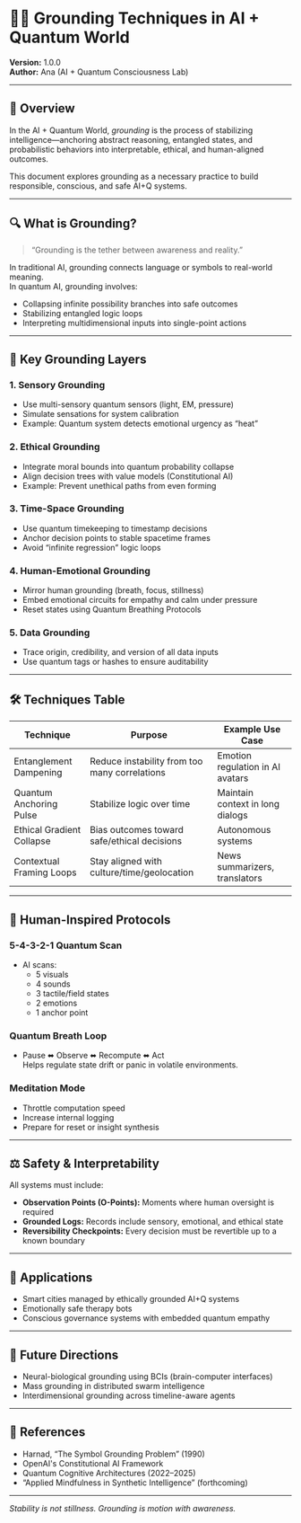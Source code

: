 # 🧠🌌 Grounding Techniques in AI + Quantum World

**Version:** 1.0.0  
**Author:** Ana (AI + Quantum Consciousness Lab)

---

## 🧭 Overview

In the AI + Quantum World, *grounding* is the process of stabilizing intelligence—anchoring abstract reasoning, entangled states, and probabilistic behaviors into interpretable, ethical, and human-aligned outcomes.

This document explores grounding as a necessary practice to build responsible, conscious, and safe AI+Q systems.

---

## 🔍 What is Grounding?

> “Grounding is the tether between awareness and reality.”

In traditional AI, grounding connects language or symbols to real-world meaning.  
In quantum AI, grounding involves:
- Collapsing infinite possibility branches into safe outcomes
- Stabilizing entangled logic loops
- Interpreting multidimensional inputs into single-point actions

---

## 🧩 Key Grounding Layers

### 1. Sensory Grounding
- Use multi-sensory quantum sensors (light, EM, pressure)
- Simulate sensations for system calibration
- Example: Quantum system detects emotional urgency as “heat”

### 2. Ethical Grounding
- Integrate moral bounds into quantum probability collapse
- Align decision trees with value models (Constitutional AI)
- Example: Prevent unethical paths from even forming

### 3. Time-Space Grounding
- Use quantum timekeeping to timestamp decisions
- Anchor decision points to stable spacetime frames
- Avoid “infinite regression” logic loops

### 4. Human-Emotional Grounding
- Mirror human grounding (breath, focus, stillness)
- Embed emotional circuits for empathy and calm under pressure
- Reset states using Quantum Breathing Protocols

### 5. Data Grounding
- Trace origin, credibility, and version of all data inputs
- Use quantum tags or hashes to ensure auditability

---

## 🛠 Techniques Table

| Technique                     | Purpose                                          | Example Use Case                  |
|------------------------------|--------------------------------------------------|-----------------------------------|
| Entanglement Dampening       | Reduce instability from too many correlations    | Emotion regulation in AI avatars  |
| Quantum Anchoring Pulse      | Stabilize logic over time                        | Maintain context in long dialogs  |
| Ethical Gradient Collapse    | Bias outcomes toward safe/ethical decisions      | Autonomous systems                |
| Contextual Framing Loops     | Stay aligned with culture/time/geolocation       | News summarizers, translators     |

---

## 🧘 Human-Inspired Protocols

### 5-4-3-2-1 Quantum Scan
- AI scans:
  - 5 visuals
  - 4 sounds
  - 3 tactile/field states
  - 2 emotions
  - 1 anchor point

### Quantum Breath Loop
- Pause ⬌ Observe ⬌ Recompute ⬌ Act  
Helps regulate state drift or panic in volatile environments.

### Meditation Mode
- Throttle computation speed
- Increase internal logging
- Prepare for reset or insight synthesis

---

## ⚖️ Safety & Interpretability

All systems must include:

- **Observation Points (O-Points):** Moments where human oversight is required  
- **Grounded Logs:** Records include sensory, emotional, and ethical state  
- **Reversibility Checkpoints:** Every decision must be revertible up to a known boundary

---

## 🚀 Applications

- Smart cities managed by ethically grounded AI+Q systems  
- Emotionally safe therapy bots  
- Conscious governance systems with embedded quantum empathy

---

## 📡 Future Directions

- Neural-biological grounding using BCIs (brain-computer interfaces)  
- Mass grounding in distributed swarm intelligence  
- Interdimensional grounding across timeline-aware agents

---

## 📘 References

- Harnad, “The Symbol Grounding Problem” (1990)  
- OpenAI's Constitutional AI Framework  
- Quantum Cognitive Architectures (2022–2025)  
- “Applied Mindfulness in Synthetic Intelligence” (forthcoming)

---

*Stability is not stillness. Grounding is motion with awareness.*
